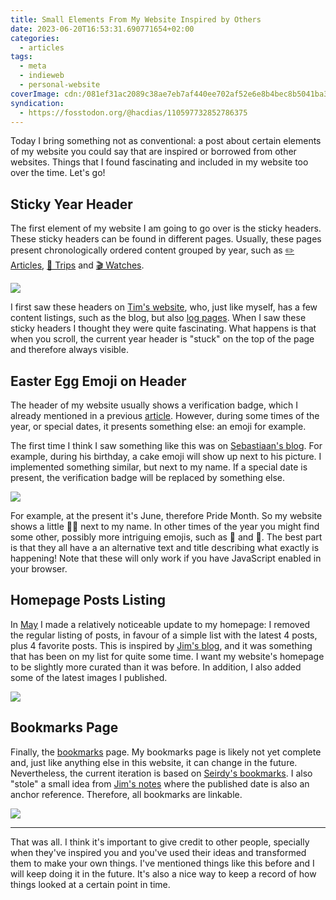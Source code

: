 ```yaml
---
title: Small Elements From My Website Inspired by Others
date: 2023-06-20T16:53:31.690771654+02:00
categories:
  - articles
tags:
  - meta
  - indieweb
  - personal-website
coverImage: cdn:/081ef31ac2089c38ae7eb7af440ee702af52e6e8b4bec8b5041ba3dc23755d4b
syndication:
  - https://fosstodon.org/@hacdias/110597732852786375
---
```


Today I bring something not as conventional: a post about certain elements of my website you could say that are inspired or borrowed from other websites. Things that I found fascinating and included in my website too over the time. Let's go!

<!--more-->

## Sticky Year Header

The first element of my website I am going to go over is the sticky headers. These sticky headers can be found in different pages. Usually, these pages present chronologically ordered content grouped by year, such as [✏️ Articles](/articles/), [🚆 Trips](/trips/) and [🎬 Watches](/watches/).

![](cdn:/b6065a02e80ab58a126b66d6ea07625b8fcd14b88bee9ad526b1c8003355c7dd?class=fw)

I first saw these headers on [Tim's website](https://timharek.no/blog/), who, just like myself, has a few content listings, such as the blog, but also [log pages](https://timharek.no/logs/). When I saw these sticky headers I thought they were quite fascinating. What happens is that when you scroll, the current year header is "stuck" on the top of the page and therefore always visible.

## Easter Egg Emoji on Header

The header of my website usually shows a verification badge, which I already mentioned in a previous [article](/2022/11/14/verified-checkmark/). However, during some times of the year, or special dates, it presents something else: an emoji for example.

The first time I think I saw something like this was on [Sebastiaan's blog](https://seblog.nl/). For example, during his birthday, a cake emoji will show up next to his picture. I implemented something similar, but next to my name. If a special date is present, the verification badge will be replaced by something else.

![](cdn:/5a69a815a625ae61476b651511dba9479813e981e3cd02c320d9841a327f042a?class=fw)

For example, at the present it's June, therefore Pride Month. So my website shows a little 🏳️‍🌈 next to my name. In other times of the year you might find some other, possibly more intriguing emojis, such as 🍪 and 👻. The best part is that they all have a an alternative text and title describing what exactly is happening! Note that these will only work if you have JavaScript enabled in your browser.

## Homepage Posts Listing

In [May](/2023/05/31/may-23/) I made a relatively noticeable update to my homepage: I removed the regular listing of posts, in favour of a simple list with the latest 4 posts, plus 4 favorite posts. This is inspired by [Jim's blog](https://blog.jim-nielsen.com/), and it was something that has been on my list for quite some time. I want my website's homepage to be slightly more curated than it was before. In addition, I also added some of the latest images I published.

![](cdn:/081ef31ac2089c38ae7eb7af440ee702af52e6e8b4bec8b5041ba3dc23755d4b?class=fw)

## Bookmarks Page

Finally, the [bookmarks](/bookmarks/) page. My bookmarks page is likely not yet complete and, just like anything else in this website, it can change in the future. Nevertheless, the current iteration is based on [Seirdy's bookmarks](https://seirdy.one/bookmarks/). I also "stole" a small idea from [Jim's notes](https://notes.jim-nielsen.com/) where the published date is also an anchor reference. Therefore, all bookmarks are linkable.

![](cdn:/74ef1f21f1df317dab5fa8037d3b661c526d4bead4b5ad2a0762407e6373c724?class=fw)

---

That was all. I think it's important to give credit to other people, specially when they've inspired you and you've used their ideas and transformed them to make your own things. I've mentioned things like this before and I will keep doing it in the future. It's also a nice way to keep a record of how things looked at a certain point in time.
